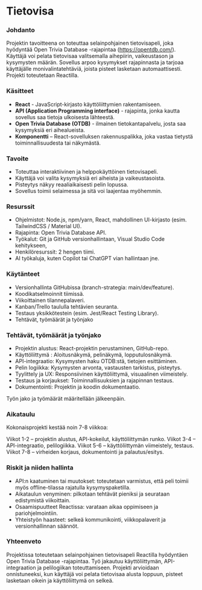 # Tietovisa

### Johdanto
Projektin tavoitteena on toteuttaa selainpohjainen tietovisapeli, joka hyödyntää Open Trivia Database -rajapintaa (https://opentdb.com/). Käyttäjä voi pelata tietovisaa valitsemalla aihepiirin, vaikeustason ja kysymysten määrän. Sovellus arpoo kysymykset rajapinnasta ja tarjoaa käyttäjälle monivalintatehtäviä, joista pisteet lasketaan automaattisesti. Projekti toteutetaan Reactilla.

### Käsitteet
- **React** - JavaScript-kirjasto käyttöliittymien rakentamiseen.
- **API (Application Programming interface)** - rajapinta, jonka kautta sovellus saa tietoja ulkoisesta lähteestä.
- **Open Trivia Database (OTDB)** - ilmainen tietokantapalvelu, josta saa kysymyksiä eri aihealueista.
- **Komponentti** – React-sovelluksen rakennuspalikka, joka vastaa tietystä toiminnallisuudesta tai näkymästä.

### Tavoite
- Toteuttaa interaktiivinen ja helppokäyttöinen tietovisapeli.
- Käyttäjä voi valita kysymyksiä eri aiheista ja vaikeustasoista.
- Pisteytys näkyy reaaliaikaisesti pelin lopussa.
- Sovellus toimii selaimessa ja sitä voi laajentaa myöhemmin.

### Resurssit
- Ohjelmistot: Node.js, npm/yarn, React, mahdollinen UI-kirjasto (esim. TailwindCSS / Material UI).
- Rajapinta: Open Trivia Database API.
- Työkalut: Git ja GitHub versionhallintaan, Visual Studio Code kehitykseen,
- Henkilöresurssit: 2 hengen tiimi.
- AI työkaluja, kuten Copilot tai ChatGPT vian hallintaan jne.

### Käytänteet
- Versionhallinta GitHubissa (branch-strategia: main/dev/feature).
- Koodikatselmoinnit tiimissä.
- Viikoittainen tilannepalaveri.
- Kanban/Trello taululla tehtävien seuranta.
- Testaus yksikkötestein (esim. Jest/React Testing Library).
- Tehtävät, työmäärät ja työnjako

### Tehtävät, työmäärät ja työnjako
- Projektin alustus: React-projektin perustaminen, GitHub-repo.
- Käyttöliittymä : Aloitusnäkymä, pelinäkymä, lopputulosnäkymä.
- API-integraatio: Kysymysten haku OTDB:stä, tietojen esittäminen.
- Pelin logiikka: Kysymysten arvonta, vastausten tarkistus, pisteytys.
- Tyylittely ja UX: Responsiivinen käyttöliittymä, visuaalinen viimeistely.
- Testaus ja korjaukset: Toiminnallisuuksien ja rajapinnan testaus.
- Dokumentointi: Projektin ja koodin dokumentaatio.

Työn jako ja työmäärät määritellään jälkeenpäin.

### Aikataulu
Kokonaisprojekti kestää noin 7-8 viikkoa:

Viikot 1-2 – projektin alustus, API-kokeilut, käyttöliittymän runko. 
Viikot 3-4 – API-integraatio, pelilogiikka.
Viikot 5-6 – käyttöliittymän viimeistely, testaus.
Viikot 7-8 – virheiden korjaus, dokumentointi ja palautus/esitys.

### Riskit ja niiden hallinta
- API:n kaatuminen tai muutokset: toteutetaan varmistus, että peli toimii myös offline-tilassa rajatulla kysymyspaketilla.
- Aikataulun venyminen: pilkotaan tehtävät pieniksi ja seurataan edistymistä viikoittain.
- Osaamispuutteet Reactissa: varataan aikaa oppimiseen ja pariohjelmointiin.
- Yhteistyön haasteet: selkeä kommunikointi, viikkopalaverit ja versionhallinnan säännöt.

### Yhteenveto
Projektissa toteutetaan selainpohjainen tietovisapeli Reactilla hyödyntäen Open Trivia Database -rajapintaa. Työ jakautuu käyttöliittymän, API-integraation ja pelilogiikan toteuttamiseen. Projekti arvioidaan onnistuneeksi, kun käyttäjä voi pelata tietovisaa alusta loppuun, pisteet lasketaan oikein ja käyttöliittymä on selkeä.

